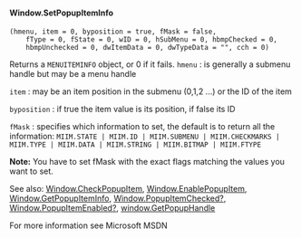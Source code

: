 #### Window.SetPopupItemInfo

``` suneido
(hmenu, item = 0, byposition = true, fMask = false,
    fType = 0, fState = 0, wID = 0, hSubMenu = 0, hbmpChecked = 0,
    hbmpUnchecked = 0, dwItemData = 0, dwTypeData = "", cch = 0)
```

Returns a `MENUITEMINFO` object, or 0 if it fails.
`hmenu`
: is generally a submenu handle but may be a menu handle

`item`
: may be an item position in the submenu (0,1,2 ...) or the ID of the item

`byposition`
: if true the item value is its position, if false its ID

`fMask`
: specifies which information to set, the default is to return all the information: `MIIM.STATE | MIIM.ID | MIIM.SUBMENU | MIIM.CHECKMARKS | MIIM.TYPE | MIIM.DATA | MIIM.STRING | MIIM.BITMAP | MIIM.FTYPE`

**Note:** You have to set fMask with the exact flags matching the values you want to set.

See also:
[Window.CheckPopupItem](<Window.CheckPopupItem.md>),
[Window.EnablePopupItem](<Window.EnablePopupItem.md>),
[Window.GetPopupItemInfo](<Window.GetPopupItemInfo.md>),
[Window.PopupItemChecked?](<Window.PopupItemChecked?.md>),
[Window.PopupItemEnabled?](<Window.PopupItemEnabled?.md>),
[window.GetPopupHandle](<window.GetPopupHandle.md>)

For more information see Microsoft MSDN